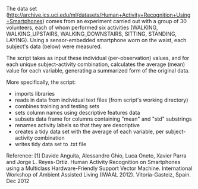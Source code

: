 The data set (http://archive.ics.uci.edu/ml/datasets/Human+Activity+Recognition+Using+Smartphones) comes from an experiment carried out with a group of 30 volunteers, each of whom performed six activities (WALKING, WALKING_UPSTAIRS, WALKING_DOWNSTAIRS, SITTING, STANDING, LAYING). Using a sensor-embedded smartphone worn on the waist, each subject's data (below) were measured.

The script takes as input these individual (per-observation) values, and for each unique subject-activity combination, calculates the average (mean) value for each variable, generating a summarized form of the original data.

More specifically, the script:
- imports libraries
- reads in data from individual text files (from script's working directory)
- combines training and testing sets
- sets column names using descriptive features data
- subsets data frame for columns containing "mean" and "std" substrings
- renames activity labels so that they are descriptive
- creates a tidy data set with the average of each variable, per subject-activity combination
- writes tidy data set to .txt file


Reference:
[1] Davide Anguita, Alessandro Ghio, Luca Oneto, Xavier Parra and Jorge L. Reyes-Ortiz. Human Activity Recognition on Smartphones using a Multiclass Hardware-Friendly Support Vector Machine. International Workshop of Ambient Assisted Living (IWAAL 2012). Vitoria-Gasteiz, Spain. Dec 2012
